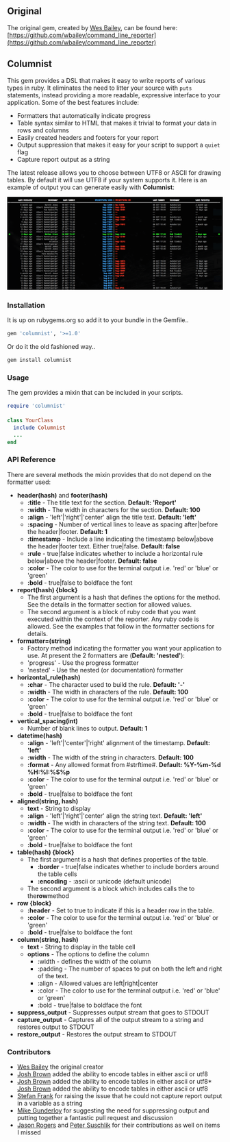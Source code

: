 ## Original

The original gem, created by [Wes Bailey](https://github.com/wbailey), can be found here:
[https://github.com/wbailey/command_line_reporter](https://github.com/wbailey/command_line_reporter)

## Columnist

This gem provides a DSL that makes it easy to write reports of various types in ruby.  It eliminates
the need to litter your source with `puts` statements, instead providing a more readable, expressive
interface to your application.  Some of the best features include:

* Formatters that automatically indicate progress
* Table syntax similar to HTML that makes it trivial to format your data in rows and columns
* Easily created headers and footers for your report
* Output suppression that makes it easy for your script to support a `quiet` flag
* Capture report output as a string

The latest release allows you to choose between UTF8 or ASCII for drawing tables. By default it will
use UTF8 if your system supports it. Here is an example of output you can generate easily with **Columnist**:

![Screenshot](https://raw.githubusercontent.com/alb3rtuk/columnist/master/examples/screenshot-1.png)

### Installation

It is up on rubygems.org so add it to your bundle in the Gemfile..

```bash
gem 'columnist', '>=1.0'
```

Or do it the old fashioned way..

```bash
gem install columnist
```

### Usage

The gem provides a mixin that can be included in your scripts.

```ruby
require 'columnist'

class YourClass
  include Columnist
  ...
end
```

### API Reference

There are several methods the mixin provides that do not depend on the formatter used:

* **header(hash)** and **footer(hash)**
  * **:title** - The title text for the section. **Default: 'Report'**
  * **:width** - The width in characters for the section. **Default: 100**
  * **:align** - 'left'|'right'|'center' align the title text. **Default: 'left'**
  * **:spacing** - Number of vertical lines to leave as spacing after|before the header|footer.
   **Default: 1**
  * **:timestamp** - Include a line indicating the timestamp below|above the header|footer text.
    Either true|false. **Default: false**
  * **:rule** - true|false indicates whether to include a horizontal rule below|above the
    header|footer. **Default: false**
  * **:color** - The color to use for the terminal output i.e. 'red' or 'blue' or 'green'
  * **:bold** - true|false to boldface the font
* **report(hash) {block}**
  * The first argument is a hash that defines the options for the method. See the details in the
    formatter section for allowed values.
  * The second argument is a block of ruby code that you want executed within the context of the
    reporter.  Any ruby code is allowed.  See the examples that follow in the formatter sections for
    details.
* **formatter=(string)**
  * Factory method indicating the formatter you want your application to use.  At present the 2
    formatters are (**Default: 'nested'**):
  * 'progress' - Use the progress formatter
  * 'nested' - Use the nested (or documentation) formatter
* **horizontal_rule(hash)**
  * **:char** - The character used to build the rule. **Default: '-'**
  * **:width** - The width in characters of the rule. **Default: 100**
  * **:color** - The color to use for the terminal output i.e. 'red' or 'blue' or 'green'
  * **:bold** - true|false to boldface the font
* **vertical_spacing(int)**
  * Number of blank lines to output. **Default: 1**
* **datetime(hash)**
  * **:align** - 'left'|'center'|'right' alignment of the timestamp. **Default: 'left'**
  * **:width** - The width of the string in characters. **Default: 100**
  * **:format** - Any allowed format from #strftime#. **Default: %Y-%m-%d %H:%I:%S%p**
  * **:color** - The color to use for the terminal output i.e. 'red' or 'blue' or 'green'
  * **:bold** - true|false to boldface the font
* **aligned(string, hash)**
  * **text** - String to display
  * **:align** - 'left'|'right'|'center' align the string text. **Default: 'left'**
  * **:width** - The width in characters of the string text. **Default: 100**
  * **:color** - The color to use for the terminal output i.e. 'red' or 'blue' or 'green'
  * **:bold** - true|false to boldface the font
* **table(hash) {block}**
  * The first argument is a hash that defines properties of the table.
    * **:border** - true|false indicates whether to include borders around the table cells
    * **:encoding** - :ascii or :unicode (default unicode)
  * The second argument is a block which includes calls the to the**row**method
* **row {block}**
  * **:header** - Set to true to indicate if this is a header row in the table.
  * **:color** - The color to use for the terminal output i.e. 'red' or 'blue' or 'green'
  * **:bold** - true|false to boldface the font
* **column(string, hash)**
  * **text** - String to display in the table cell
  * **options** - The options to define the column
    * :width - defines the width of the column
    * :padding - The number of spaces to put on both the left and right of the text.
    * :align - Allowed values are left|right|center
    * :color - The color to use for the terminal output i.e. 'red' or 'blue' or 'green'
    * :bold - true|false to boldface the font
* **suppress_output** - Suppresses output stream that goes to STDOUT
* **capture_output** - Captures all of the output stream to a string and restores output to STDOUT
* **restore_output** - Restores the output stream to STDOUT

### Contributors

* [Wes Bailey](https://github.com/wbailey) the original creator
* [Josh Brown](https://github.com/tobijb) added the ability to encode tables in either ascii or utf8
* [Josh Brown](https://github.com/tobijb) added the ability to encode tables in either ascii or utf8* [Josh Brown](https://github.com/tobijb) added the ability to encode tables in either ascii or utf8
* [Stefan Frank](https://github.com/mugwump) for raising the issue that he could not capture report
  output in a variable as a string
* [Mike Gunderloy](https://github.com/ffmike) for suggesting the need for suppressing output and
  putting together a fantastic pull request and discussion
* [Jason Rogers](https://github.com/jacaetevha) and [Peter Suschlik](https://github.com/splattael)
  for their contributions as well on items I missed